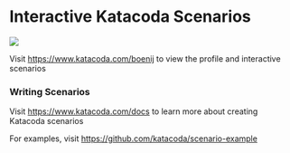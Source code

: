 # Interactive Katacoda Scenarios

[![](http://shields.katacoda.com/katacoda/boenij/count.svg)](https://www.katacoda.com/boenij "Get your profile on Katacoda.com")

Visit https://www.katacoda.com/boenij to view the profile and interactive scenarios

### Writing Scenarios
Visit https://www.katacoda.com/docs to learn more about creating Katacoda scenarios

For examples, visit https://github.com/katacoda/scenario-example
